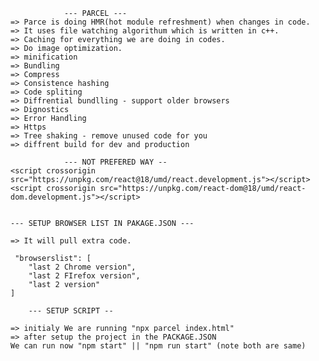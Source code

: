                 --- PARCEL ---
    => Parce is doing HMR(hot module refreshment) when changes in code. 
    => It uses file watching algorithum which is written in c++.
    => Caching for everything we are doing in codes.
    => Do image optimization.
    => minification
    => Bundling
    => Compress
    => Consistence hashing
    => Code spliting
    => Diffrential bundlling - support older browsers
    => Dignostics
    => Error Handling
    => Https
    => Tree shaking - remove unused code for you
    => diffrent build for dev and production

                --- NOT PREFERED WAY --
    <script crossorigin src="https://unpkg.com/react@18/umd/react.development.js"></script>
    <script crossorigin src="https://unpkg.com/react-dom@18/umd/react-dom.development.js"></script>


    --- SETUP BROWSER LIST IN PAKAGE.JSON ---

    => It will pull extra code.
    
     "browserslist": [
        "last 2 Chrome version",
        "last 2 FIrefox version",
        "last 2 version"
    ]

        --- SETUP SCRIPT --

    => initialy We are running "npx parcel index.html"
    => after setup the project in the PACKAGE.JSON
    We can run now "npm start" || "npm run start" (note both are same)